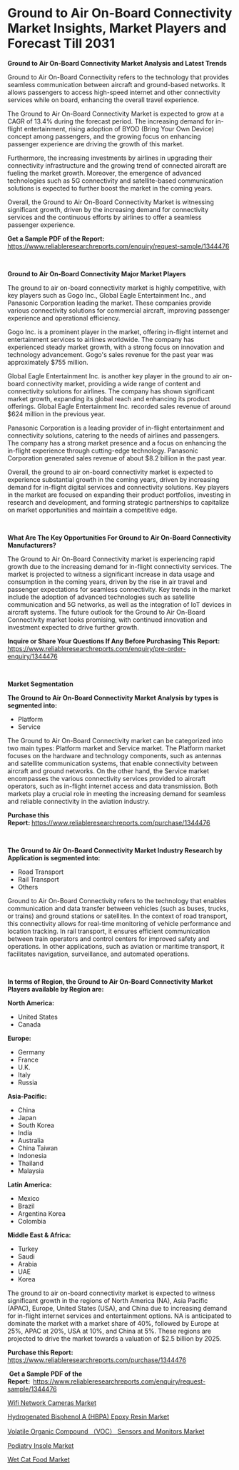 <p><h1>Ground to Air On-Board Connectivity Market Insights, Market Players and Forecast Till 2031</h1></p><p><strong>Ground to Air On-Board Connectivity Market Analysis and Latest Trends</strong></p>
<p><p>Ground to Air On-Board Connectivity refers to the technology that provides seamless communication between aircraft and ground-based networks. It allows passengers to access high-speed internet and other connectivity services while on board, enhancing the overall travel experience.</p><p>The Ground to Air On-Board Connectivity Market is expected to grow at a CAGR of 13.4% during the forecast period. The increasing demand for in-flight entertainment, rising adoption of BYOD (Bring Your Own Device) concept among passengers, and the growing focus on enhancing passenger experience are driving the growth of this market.</p><p>Furthermore, the increasing investments by airlines in upgrading their connectivity infrastructure and the growing trend of connected aircraft are fueling the market growth. Moreover, the emergence of advanced technologies such as 5G connectivity and satellite-based communication solutions is expected to further boost the market in the coming years.</p><p>Overall, the Ground to Air On-Board Connectivity Market is witnessing significant growth, driven by the increasing demand for connectivity services and the continuous efforts by airlines to offer a seamless passenger experience.</p></p>
<p><strong>Get a Sample PDF of the Report:&nbsp;</strong> <a href="https://www.reliableresearchreports.com/enquiry/request-sample/1344476">https://www.reliableresearchreports.com/enquiry/request-sample/1344476</a></p>
<p>&nbsp;</p>
<p><strong>Ground to Air On-Board Connectivity Major Market Players</strong></p>
<p><p>The ground to air on-board connectivity market is highly competitive, with key players such as Gogo Inc., Global Eagle Entertainment Inc., and Panasonic Corporation leading the market. These companies provide various connectivity solutions for commercial aircraft, improving passenger experience and operational efficiency.</p><p>Gogo Inc. is a prominent player in the market, offering in-flight internet and entertainment services to airlines worldwide. The company has experienced steady market growth, with a strong focus on innovation and technology advancement. Gogo's sales revenue for the past year was approximately $755 million.</p><p>Global Eagle Entertainment Inc. is another key player in the ground to air on-board connectivity market, providing a wide range of content and connectivity solutions for airlines. The company has shown significant market growth, expanding its global reach and enhancing its product offerings. Global Eagle Entertainment Inc. recorded sales revenue of around $624 million in the previous year.</p><p>Panasonic Corporation is a leading provider of in-flight entertainment and connectivity solutions, catering to the needs of airlines and passengers. The company has a strong market presence and a focus on enhancing the in-flight experience through cutting-edge technology. Panasonic Corporation generated sales revenue of about $8.2 billion in the past year.</p><p>Overall, the ground to air on-board connectivity market is expected to experience substantial growth in the coming years, driven by increasing demand for in-flight digital services and connectivity solutions. Key players in the market are focused on expanding their product portfolios, investing in research and development, and forming strategic partnerships to capitalize on market opportunities and maintain a competitive edge.</p></p>
<p>&nbsp;</p>
<p><strong>What Are The Key Opportunities For Ground to Air On-Board Connectivity Manufacturers?</strong></p>
<p><p>The Ground to Air On-Board Connectivity market is experiencing rapid growth due to the increasing demand for in-flight connectivity services. The market is projected to witness a significant increase in data usage and consumption in the coming years, driven by the rise in air travel and passenger expectations for seamless connectivity. Key trends in the market include the adoption of advanced technologies such as satellite communication and 5G networks, as well as the integration of IoT devices in aircraft systems. The future outlook for the Ground to Air On-Board Connectivity market looks promising, with continued innovation and investment expected to drive further growth.</p></p>
<p><strong>Inquire or Share Your Questions If Any Before Purchasing This Report:</strong> <a href="https://www.reliableresearchreports.com/enquiry/pre-order-enquiry/1344476">https://www.reliableresearchreports.com/enquiry/pre-order-enquiry/1344476</a></p>
<p>&nbsp;</p>
<p><strong>Market Segmentation</strong></p>
<p><strong>The Ground to Air On-Board Connectivity Market Analysis by types is segmented into:</strong></p>
<p><ul><li>Platform</li><li>Service</li></ul></p>
<p><p>The Ground to Air On-Board Connectivity market can be categorized into two main types: Platform market and Service market. The Platform market focuses on the hardware and technology components, such as antennas and satellite communication systems, that enable connectivity between aircraft and ground networks. On the other hand, the Service market encompasses the various connectivity services provided to aircraft operators, such as in-flight internet access and data transmission. Both markets play a crucial role in meeting the increasing demand for seamless and reliable connectivity in the aviation industry.</p></p>
<p><strong>Purchase this Report:&nbsp;</strong><a href="https://www.reliableresearchreports.com/purchase/1344476">https://www.reliableresearchreports.com/purchase/1344476</a></p>
<p>&nbsp;</p>
<p><strong>The Ground to Air On-Board Connectivity Market Industry Research by Application is segmented into:</strong></p>
<p><ul><li>Road Transport</li><li>Rail Transport</li><li>Others</li></ul></p>
<p><p>Ground to Air On-Board Connectivity refers to the technology that enables communication and data transfer between vehicles (such as buses, trucks, or trains) and ground stations or satellites. In the context of road transport, this connectivity allows for real-time monitoring of vehicle performance and location tracking. In rail transport, it ensures efficient communication between train operators and control centers for improved safety and operations. In other applications, such as aviation or maritime transport, it facilitates navigation, surveillance, and automated operations.</p></p>
<p>&nbsp;</p>
<p><strong>In terms of Region, the Ground to Air On-Board Connectivity Market Players available by Region are:</strong></p>
<p>
    <p> <strong> North America: </strong>
        <ul>
            <li>United States</li>
            <li>Canada</li>
        </ul>
        </p> 
    <p> <strong> Europe: </strong>
        <ul>
            <li>Germany</li>
            <li>France</li>
            <li>U.K.</li>
            <li>Italy</li>
            <li>Russia</li>
        </ul>
        </p> 
    <p> <strong> Asia-Pacific: </strong>
        <ul>
            <li>China</li>
            <li>Japan</li>
            <li>South Korea</li>
            <li>India</li>
            <li>Australia</li>
            <li>China Taiwan</li>
            <li>Indonesia</li>
            <li>Thailand</li>
            <li>Malaysia</li>
        </ul>
        </p> 
    <p> <strong> Latin America: </strong>
        <ul>
            <li>Mexico</li>
            <li>Brazil</li>
            <li>Argentina Korea</li>
            <li>Colombia</li>
        </ul>
        </p> 
    <p> <strong> Middle East & Africa: </strong>
        <ul>
            <li>Turkey</li>
            <li>Saudi</li>
            <li>Arabia</li>
            <li>UAE</li>
            <li>Korea</li>
        </ul>
    </p>
    </p>
<p><p>The ground to air on-board connectivity market is expected to witness significant growth in the regions of North America (NA), Asia Pacific (APAC), Europe, United States (USA), and China due to increasing demand for in-flight internet services and entertainment options. NA is anticipated to dominate the market with a market share of 40%, followed by Europe at 25%, APAC at 20%, USA at 10%, and China at 5%. These regions are projected to drive the market towards a valuation of $2.5 billion by 2025.</p></p>
<p><strong>Purchase this Report: </strong><a href="https://www.reliableresearchreports.com/purchase/1344476">https://www.reliableresearchreports.com/purchase/1344476</a></p>
<p>&nbsp;<strong>Get a Sample PDF of the Report:&nbsp;&nbsp;</strong><a href="https://www.reliableresearchreports.com/enquiry/request-sample/1344476">https://www.reliableresearchreports.com/enquiry/request-sample/1344476</a></p>
<p><strong></strong></p>
<p><p><a href="https://medium.com/@bartonhintz/wifi-network-cameras-nbsp-market-focuses-on-market-share-size-and-projected-forecast-till-2031-d070a22b6904">Wifi Network Cameras Market</a></p><p><a href="https://github.com/peachesmcdowel1/Market-Research-Report-List-1/blob/main/hydrogenated-bisphenol-a-hbpa-epoxy-resin-market.md">Hydrogenated Bisphenol A (HBPA) Epoxy Resin Market</a></p><p><a href="https://github.com/redneck06/Market-Research-Report-List-2/blob/main/volatile-organic-compound-voc-sensors-and-monitors-market.md">Volatile Organic Compound （VOC） Sensors and Monitors Market</a></p><p><a href="https://medium.com/@bartonhintz/podiatry-insole-market-comprehensive-assessment-by-type-application-and-geography-ea313ff34119">Podiatry Insole Market</a></p><p><a href="https://medium.com/p/c1865c820123/edit">Wet Cat Food Market</a></p></p>